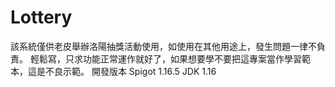 # Lottery
該系統僅供老皮舉辦洛陽抽獎活動使用，如使用在其他用途上，發生問題一律不負責。
輕鬆寫，只求功能正常運作就好了，如果想要學不要把這專案當作學習範本，這是不良示範。
開發版本 
Spigot 1.16.5 
JDK 1.16
